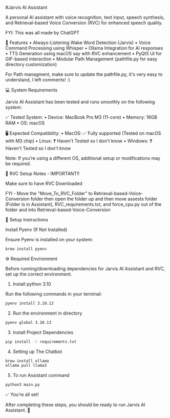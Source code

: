 #Jarvis AI Assistant

A personal AI assistant with voice recognition, text input, speech synthesis, and Retrieval-based Voice Conversion (RVC) for enhanced speech quality.

FYI: This was all made by ChatGPT

📌 Features
• Always-Listening Wake Word Detection (Jarvis)
• Voice Command Processing using Whisper
• Ollama Integration for AI responses
• TTS Generation using macOS say with RVC enhancement
• PyQt5 UI for GIF-based interaction
• Modular Path Management (pathfile.py for easy directory customization)

For Path managment, make sure to update the pathfile.py, it's very easy to understand, I left comments! :)


💻 System Requirements

Jarvis AI Assistant has been tested and runs smoothly on the following system:

✅ Tested System:
• Device: MacBook Pro M3 (11-core)
• Memory: 18GB RAM
• OS: macOS

🖥️ Expected Compatibility:
• MacOS: ✅ Fully supported (Tested on macOS with M3 chip)
• Linux: ❓ Haven't Tested so I don't know
• Windows: ❓ Haven't Tested so I don't know

Note: If you’re using a different OS, additional setup or modifications may be required.



📂 RVC Setup Notes - IMPORTANT‼️

Make sure to have RVC Downloaded

FYI - Move the "Move_To_RVC_Folder" to Retrieval-based-Voice-Conversion folder then open the folder up and then move assests folder (Folder is in Assistant), RVC_requirements.txt, and force_cpu.py out of the folder and into Retrieval-based-Voice-Conversion





🔧 Setup Instructions

Install Pyenv (If Not Installed)

Ensure Pyenv is installed on your system:

```bash
brew install pyenv
```

⚙️ Required Environment

Before running/downloading dependencies for Jarvis AI Assistant and RVC, set up the correct environment.

1. Install python 3.10

Run the following commands in your terminal:

```bash
pyenv install 3.10.13
```
2. Run the environment in directory

```bash
pyenv global 3.10.13
```

3. Install Project Dependencies

```bash
pip install -r requirements.txt
```
4. Setting up The Chatbot

```bash
brew install ollama
ollama pull llama3
```
5. To run Assistant command

```bash
python3 main.py
```

✅ You’re all set!

After completing these steps, you should be ready to run Jarvis AI Assistant. 🚀
